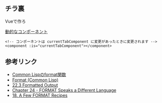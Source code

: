 
## チラ裏

Vueで作ろ  

[動的なコンポーネント](https://v3.ja.vuejs.org/guide/component-basics.html#%E5%8B%95%E7%9A%84%E3%81%AA%E3%82%B3%E3%83%B3%E3%83%9B%E3%82%9A%E3%83%BC%E3%83%8D%E3%83%B3%E3%83%88)
```
<!-- コンポーネントは currentTabComponent に変更があったときに変更されます -->
<component :is="currentTabComponent"></component>
```

## 参考リンク

* [Common Lispのformat関数](http://ais.sys.i.kyoto-u.ac.jp/~task/format-func.html)
* [Format (Common Lisp)](https://en.wikipedia.org/wiki/Format_(Common_Lisp))
* [22.3 Formatted Output](http://www.lispworks.com/documentation/HyperSpec/Body/22_c.htm)
* [Chapter 24 - FORMAT Speaks a Different Language](https://dept-info.labri.fr/~strandh/Teaching/MTP/Common/David-Lamkins/chapter24.html)
* [18. A Few FORMAT Recipes](https://gigamonkeys.com/book/a-few-format-recipes.html)

